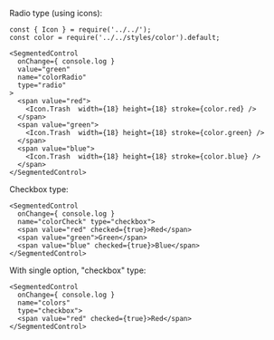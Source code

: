 Radio type (using icons):

    const { Icon } = require('../../');
    const color = require('../../styles/color').default;

    <SegmentedControl
      onChange={ console.log }
      value="green"
      name="colorRadio"
      type="radio"
    >
      <span value="red">
        <Icon.Trash  width={18} height={18} stroke={color.red} />
      </span>
      <span value="green">
        <Icon.Trash  width={18} height={18} stroke={color.green} />
      </span>
      <span value="blue">
        <Icon.Trash  width={18} height={18} stroke={color.blue} />
      </span>
    </SegmentedControl>

Checkbox type:

    <SegmentedControl
      onChange={ console.log }
      name="colorCheck" type="checkbox">
      <span value="red" checked={true}>Red</span>
      <span value="green">Green</span>
      <span value="blue" checked={true}>Blue</span>
    </SegmentedControl>


With single option, "checkbox" type:

    <SegmentedControl
      onChange={ console.log }
      name="colors"
      type="checkbox">
      <span value="red" checked={true}>Red</span>
    </SegmentedControl>
